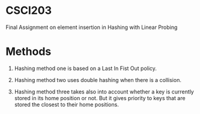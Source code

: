 # CSCI203
Final Assignment on element insertion in Hashing with Linear Probing

# Methods
1. Hashing method one is based on a Last In Fist Out policy.

2. Hashing method two uses double hashing when there is a collision.

3. Hashing method three takes also into account whether a key is currently stored in its home
position or not. But it gives priority to keys that are stored the closest to their home
positions.
